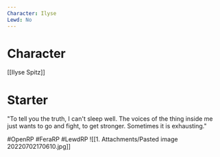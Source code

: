 ```yaml
---
Character: Ilyse
Lewd: No
---
```

# Character
[[Ilyse Spitz]]

# Starter
"To tell you the truth, I can't sleep well. The voices of the thing inside me just wants to go and fight, to get stronger. Sometimes it is exhausting." 
  

#OpenRP #FeraRP #LewdRP 
![[1. Attachments/Pasted image 20220702170610.jpg]]